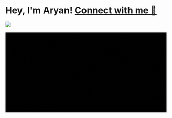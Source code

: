 # Hey, I'm Aryan! [Connect with me 🤝 ](https://linktr.ee/zxeph_)
 
<img src="https://komarev.com/ghpvc/?username=Aryandotgit">
</a>
<p align='center'><img src=https://github.com/Aryandotgit/Aryandotgit/blob/main/Hello.gif>



  




  
